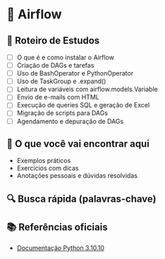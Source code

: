 # 📘 Airflow

## 🧭 Roteiro de Estudos

- [ ] O que é e como instalar o Airflow
- [ ] Criação de DAGs e tarefas
- [ ] Uso de BashOperator e PythonOperator
- [ ] Uso de TaskGroup e .expand()
- [ ] Leitura de variáveis com airflow.models.Variable
- [ ] Envio de e-mails com HTML
- [ ] Execução de queries SQL e geração de Excel
- [ ] Migração de scripts para DAGs
- [ ] Agendamento e depuração de DAGs

## 📂 O que você vai encontrar aqui

- Exemplos práticos
- Exercícios com dicas
- Anotações pessoais e dúvidas resolvidas

## 🔍 Busca rápida (palavras-chave)

<!-- airflow, estudo, python, exemplos -->

## 📚 Referências oficiais

- [Documentação Python 3.10.10](https://docs.python.org/3.10/)
